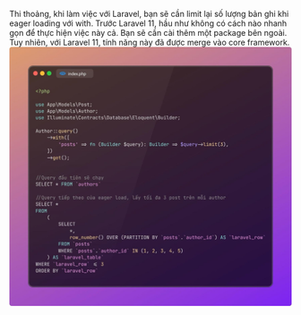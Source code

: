 Thi thoảng, khi làm việc với Laravel, bạn sẽ cần limit lại số lượng bản ghi khi eager loading với with. Trước Laravel 11, hầu như không có cách nào nhanh gọn để thực hiện việc này cả. Bạn sẽ cần cài thêm một package bên ngoài. Tuy nhiên, với Laravel 11, tính năng này đã được merge vào core framework.
![Alt text](../images/Query/EggerLoading1.jpg)
